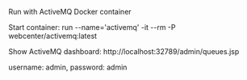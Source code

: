 Run with ActiveMQ Docker container

Start container:
run --name='activemq' -it --rm -P webcenter/activemq:latest

Show ActiveMQ dashboard:
http://localhost:32789/admin/queues.jsp

username: admin, password: admin